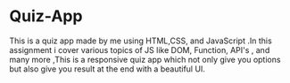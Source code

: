 # Quiz-App
This is a quiz app made by me using HTML,CSS, and JavaScript .In this assignment i cover various topics of JS like DOM, Function, API's , and many more ,This is a responsive quiz app which not only give you options but also give you result at the end with a beautiful UI.
